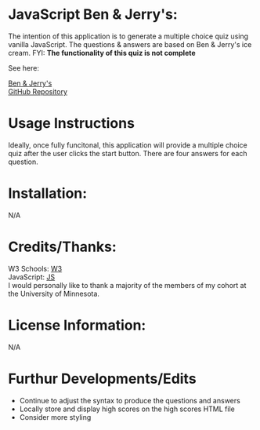 # JavaScript Ben & Jerry's:
The intention of this application is to generate a multiple choice quiz using vanilla JavaScript. The questions & answers are based on Ben & Jerry's ice cream. FYI: **The functionality of this quiz is not complete**

See here:

[Ben & Jerry's](https://keepthelidontight.github.io/codeQuiz/)
<br>
[GitHub Repository](https://github.com/KeepTheLidOnTight/codeQuiz)

# Usage Instructions
Ideally, once fully funcitonal, this application will provide a multiple choice quiz after the user clicks the start button. There are four answers for each question.

# Installation:
N/A

# Credits/Thanks:
W3 Schools: [W3](https://www.w3schools.com/js/DEFAULT.asp)
<br>
JavaScript: [JS](https://www.javascripttutorial.net/javascript-multidimensional-array/)
<br>
I would personally like to thank a majority of the members of my cohort at the University of Minnesota.

# License Information: 
N/A

# Furthur Developments/Edits
<ul>
<li>Continue to adjust the syntax to produce the questions and answers</li>
<li>Locally store and display high scores on the high scores HTML file</li>
<li>Consider more styling</li>
</ul>
